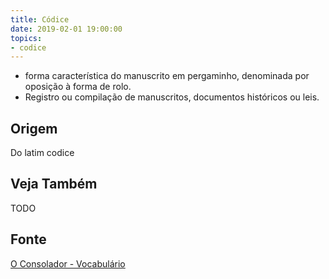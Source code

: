 ```yaml
---
title: Códice
date: 2019-02-01 19:00:00
topics:
- codice
---
```


* forma característica do manuscrito em pergaminho, denominada por oposição à
forma de rolo. 
* Registro ou compilação de manuscritos, documentos históricos ou leis.

## Origem
Do latim codice

## Veja Também
TODO

## Fonte
[O Consolador - Vocabulário](http://www.oconsolador.com.br/linkfixo/vocabulario/principal.html)


